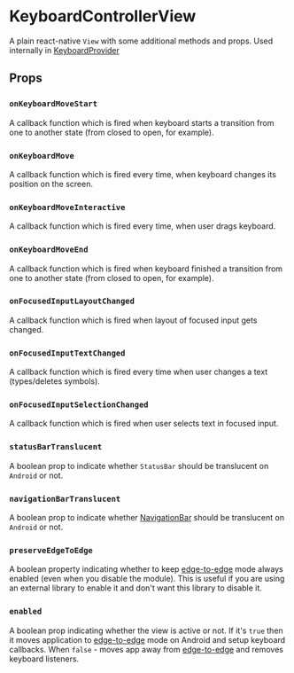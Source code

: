 # KeyboardControllerView

A plain react-native `View` with some additional methods and props. Used internally in [KeyboardProvider](/react-native-keyboard-controller/pr-preview/pr-994/docs/api/keyboard-provider.md)

## Props[​](/react-native-keyboard-controller/pr-preview/pr-994/docs/api/keyboard-controller-view.md#props "Direct link to Props")

### `onKeyboardMoveStart`[​](/react-native-keyboard-controller/pr-preview/pr-994/docs/api/keyboard-controller-view.md#onkeyboardmovestart "Direct link to onkeyboardmovestart")

A callback function which is fired when keyboard starts a transition from one to another state (from closed to open, for example).

### `onKeyboardMove`[​](/react-native-keyboard-controller/pr-preview/pr-994/docs/api/keyboard-controller-view.md#onkeyboardmove "Direct link to onkeyboardmove")

A callback function which is fired every time, when keyboard changes its position on the screen.

### `onKeyboardMoveInteractive`[​](/react-native-keyboard-controller/pr-preview/pr-994/docs/api/keyboard-controller-view.md#onkeyboardmoveinteractive "Direct link to onkeyboardmoveinteractive")

A callback function which is fired every time, when user drags keyboard.

### `onKeyboardMoveEnd`[​](/react-native-keyboard-controller/pr-preview/pr-994/docs/api/keyboard-controller-view.md#onkeyboardmoveend "Direct link to onkeyboardmoveend")

A callback function which is fired when keyboard finished a transition from one to another state (from closed to open, for example).

### `onFocusedInputLayoutChanged`[​](/react-native-keyboard-controller/pr-preview/pr-994/docs/api/keyboard-controller-view.md#onfocusedinputlayoutchanged "Direct link to onfocusedinputlayoutchanged")

A callback function which is fired when layout of focused input gets changed.

### `onFocusedInputTextChanged`[​](/react-native-keyboard-controller/pr-preview/pr-994/docs/api/keyboard-controller-view.md#onfocusedinputtextchanged "Direct link to onfocusedinputtextchanged")

A callback function which is fired every time when user changes a text (types/deletes symbols).

### `onFocusedInputSelectionChanged`[​](/react-native-keyboard-controller/pr-preview/pr-994/docs/api/keyboard-controller-view.md#onfocusedinputselectionchanged "Direct link to onfocusedinputselectionchanged")

A callback function which is fired when user selects text in focused input.

### `statusBarTranslucent`[​](/react-native-keyboard-controller/pr-preview/pr-994/docs/api/keyboard-controller-view.md#statusbartranslucent- "Direct link to statusbartranslucent-")

A boolean prop to indicate whether `StatusBar` should be translucent on `Android` or not.

### `navigationBarTranslucent`[​](/react-native-keyboard-controller/pr-preview/pr-994/docs/api/keyboard-controller-view.md#navigationbartranslucent- "Direct link to navigationbartranslucent-")

A boolean prop to indicate whether [NavigationBar](https://m2.material.io/design/platform-guidance/android-bars.html#android-navigation-bar) should be translucent on `Android` or not.

### `preserveEdgeToEdge`[​](/react-native-keyboard-controller/pr-preview/pr-994/docs/api/keyboard-controller-view.md#preserveedgetoedge- "Direct link to preserveedgetoedge-")

A boolean property indicating whether to keep [edge-to-edge](https://developer.android.com/develop/ui/views/layout/edge-to-edge) mode always enabled (even when you disable the module). This is useful if you are using an external library to enable it and don't want this library to disable it.

### `enabled`[​](/react-native-keyboard-controller/pr-preview/pr-994/docs/api/keyboard-controller-view.md#enabled "Direct link to enabled")

A boolean prop indicating whether the view is active or not. If it's `true` then it moves application to [edge-to-edge](https://developer.android.com/training/gestures/edge-to-edge) mode on Android and setup keyboard callbacks. When `false` - moves app away from [edge-to-edge](https://developer.android.com/training/gestures/edge-to-edge) and removes keyboard listeners.
